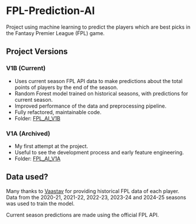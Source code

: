 # FPL-Prediction-AI
Project using machine learning to predict the players which are best picks in the Fantasy Premier League (FPL) game.

## Project Versions

### V1B (Current)
- Uses current season FPL API data to make predictions about the total points of players by the end of the season.
- Random Forest model trained on historical seasons, with predictions for current season.
- Improved performance of the data and preprocessing pipeline.
- Fully refactored, maintainable code.
- Folder: [FPL_AI_V1B](FPL_AI_V1a/README.md)

### V1A (Archived)
- My first attempt at the project.
- Useful to see the development process and early feature engineering.
- Folder: [FPL_AI_V1A](FPL_AI_V1b/README.md)


## Data used?
Many thanks to [Vaastav](https://github.com/vaastav/Fantasy-Premier-League) for providing historical FPL data of each player.  
Data from the 2020-21, 2021-22, 2022-23, 2023-24 and 2024-25 seasons was used to train the model.  

Current season predictions are made using the official FPL API.